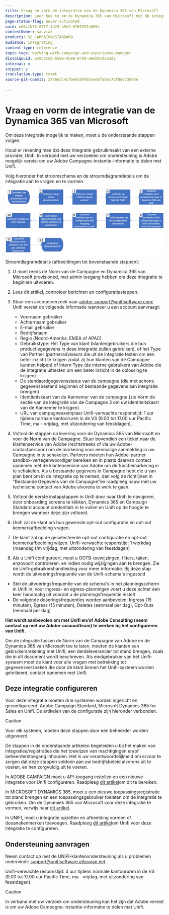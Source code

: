 ```yaml
---
title: Vraag en vorm de integratie van de Dynamica 365 van Microsoft
description: Leer hoe te om de Dynamica 365 van Microsoft met de integratie van de Standaard van de Campagne te vragen en te vormen
page-status-flag: never-activated
uuid: ed6c1b76-87f7-4d23-b5e2-0765297a905c
contentOwner: sauviat
products: SG_CAMPAIGN/STANDARD
audience: integrating
content-type: reference
topic-tags: working-with-campaign-and-experience-manager
discoiquuid: 6c0c3c5b-b596-459e-87dd-a06bb7d633d2
internal: n
snippet: y
translation-type: tm+mt
source-git-commit: 277663c4cf0e810f691eeebfade17bf8dd73698e

---
```



# Vraag en vorm de integratie van de Dynamica 365 van Microsoft

Om deze integratie mogelijk te maken, moet u de onderstaande stappen volgen.

Houd er rekening mee dat deze integratie gebruikmaakt van een externe provider, Unifi.  In verband met uw verzoeken om ondersteuning is Adobe mogelijk vereist om uw Adobe Campagne-instantie-informatie te delen met Unifi.

Volg hieronder het stroomschema en de stroomdiagramdetails om de integratie aan te vragen en te vormen.

![](assets/provisioning-wf.png)

Stroomdiagramdetails (afbeeldingen tot bovenstaande stappen):

1. U moet reeds de Norm van de Campagne en Dynamica 365 van Microsoft provisioned, met admin toegang hebben om deze integratie te beginnen uitvoeren.

1. Lees dit artikel, controleer berichten en configuratiestappen.

1. Stuur een accountverzoek naar adobe-support@unifisoftware.com; Unifi vereist de volgende informatie wanneer u een account aanvraagt:
   * Voornaam gebruiker
   * Achternaam gebruiker
   * E-mail gebruiker
   * Bedrijfsnaam
   * Regio (Noord-Amerika, EMEA of APAC)
   * Gebruikstype:  Het Type van klant (klantengebruikers die hun productiegegevens in deze integratie zullen gebruiken), of het Type van Partner (partneradviseurs die uit de integratie testen om een beter inzicht te krijgen zodat zij hun klanten van de Campagne kunnen helpen) of Intern Type (de interne gebruikers van Adobe die de integratie uittesten om een beter inzicht in de oplossing te krijgen)
   * De standaardgegevensstatus van de campagne (die met schone gegevensbestand beginnen of bestaande gegevens aan integratie brengen)
   * Identiteitskaart van de Aannemer van de campagne (zie Vorm de sectie van de integratie van de Campagne 3 om uw identiteitskaart van de Aannemer te krijgen)
   * URL van campagneexemplaar
   Unifi-verwachte responstijd: 1 uur tijdens normale kantooruren in de VS (9.00 tot 17.00 uur Pacific Time, ma - vrijdag, met uitzondering van feestdagen).

1. Voltooi de stappen na levering voor de Dynamica 365 van Microsoft en voor de Norm van de Campagne.
Stuur bovendien een ticket naar de klantenservice van Adobe (rechtstreeks of via uw Adobe-contactpersoon) om de markering voor eenmalige aanmelding in uw Campagne in te schakelen. Partners moeten hun Adobe-partner sandbox-vertegenwoordiger bereiken en in plaats daarvan contact opnemen met de klantenservice van Adobe om de functiemarkering in te schakelen.
Als u bestaande gegevens in Campagne hebt die u van plan bent om in de integratie op te nemen, dan volg de richtlijnen in &quot;Bestaande Gegevens van de Campagne&quot;en raadpleeg nauw met uw technische contact van Adobe alvorens te werk te gaan.

1. Voltooi de eerste instapstappen in Unifi door naar Unifi te navigeren, door onboarding screens te klikken, Dynamics 365 en Campaign Standard account credentials in te vullen en Unifi op de hoogte te brengen wanneer deze zijn voltooid.

1. Unifi zal de klant om hun gewenste opt-out configuratie en opt-out kenmerkafbeelding vragen.

1. De klant zal op de geselecteerde opt-out configuratie en opt-out kenmerkafbeelding wijzen.
Unifi-verwachte responstijd: 1 werkdag (maandag t/m vrijdag, met uitzondering van feestdagen)

1. Als u Unifi configureert, moet u OOTB-toewijzingen, filters, taken, enzovoort controleren. en indien nodig wijzigingen aan te brengen.  Zie de Unifi-gebruikershandleiding voor meer informatie.
Bij deze stap wordt de uitvoeringsfrequentie van de Unifi-schema&#39;s ingesteld
* Stel de uitvoeringsfrequentie van de schema&#39;s in het planningsscherm in Unifi in; voor ingress- en egress-planningen voert u deze echter één keer handmatig uit voordat u de planningsfrequentie instelt
* De volgende doseringsfrequenties worden aanbevolen: Ingress (15 minuten), Egress (15 minuten), Deletes (eenmaal per dag), Opt-Outs (eenmaal per dag)

**Het wordt aanbevolen om met Unifi en/of Adobe Consulting (neem contact op met uw Adobe-accountteam) te werken bij het configureren van Unifi.**

Om de integratie tussen de Norm van de Campagne van Adobe en de Dynamica 365 van Microsoft toe te laten, moeten de klanten een gebruikersrekening met Unifi, een derdeleverancier tot stand brengen, zoals die in dit document wordt beschreven.   Als eindgebruiker van het Unifi-systeem moet de klant voor alle vragen met betrekking tot gegevensverzoeken die door de klant binnen het Unifi-systeem worden geïnitieerd, contact opnemen met Unifi.

## Deze integratie configureren

Voor deze integratie moeten drie systemen worden ingericht en geconfigureerd: Adobe Campaign Standard, Microsoft Dynamics 365 for Sales en Unifi. De artikelen van de configuratie zijn hieronder verbonden.

>[!CAUTION]
>
>Voor elk systeem, moeten deze stappen door een beheerder worden uitgevoerd.
>
>De stappen in de onderstaande artikelen begeleiden u bij het maken van integraties/registraties die het toewijzen van machtigingen en/of beheerderstoegang inhouden.  Het is uw verantwoordelijkheid om ervoor te zorgen dat deze stappen voldoen aan uw bedrijfsbeleid alvorens uit te voeren, en hen zorgvuldig uit te voeren.

In ADOBE CAMPAIGN moet u API-toegang instellen en een nieuwe integratie voor Unifi configureren. Raadpleeg [dit artikel](../../integrating/using/configure-adobe-io-for-ms-dynamic.md)om dit te bereiken.

In MICROSOFT DYNAMICS 365, moet u een nieuwe toepassingsregistratie tot stand brengen en een toepassingsgebruiker toelaten om de integratie te gebruiken.  Om de Dynamiek 365 van Microsoft voor deze integratie te vormen, verwijs naar [dit artikel](../../integrating/using/configure-microsoft-dynamics-365-for-campaign-integration.md).

In UNIFI, moet u integratie opzetten en afbeelding vormen of douanekenmerken toevoegen. Raadpleeg [dit artikel](../../integrating/using/configure-unifi-for-microsoft-dynamics-365-integration.md)om Unifi voor deze integratie te configureren.

## Ondersteuning aanvragen

Neem contact op met de UNIFI-klantenondersteuning als u problemen ondervindt: [support@unifisoftware.atlassian.net](mailto:support@unifisoftware.atlassian.net).

Unifi-verwachte responstijd: 4 uur tijdens normale kantooruren in de VS (9.00 tot 17.00 uur Pacific Time, ma - vrijdag, met uitzondering van feestdagen).

>[!CAUTION]
>
>In verband met uw verzoek om ondersteuning kan het zijn dat Adobe vereist is om uw Adobe Campagne-instantie-informatie te delen met Unifi.